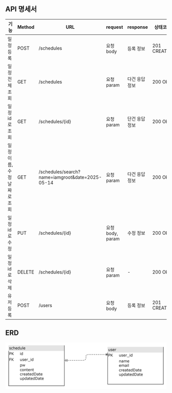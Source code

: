 ## API 명세서

| 기능  | Method    | URL | request         | response | 상태코드           |
|-------|----------|------|----------------------|------|----------------------|
| 일정 등록  | POST   | /schedules   | 요청 body   | 등록 정보 | 201 CREATED   |
| 일정 전체 조회  | GET   | /schedules   | 요청 param | 다건 응답 정보   | 200 OK   |
| 일정 id로 조회  | GET   | /schedules/{id}   | 요청 param | 단건 응답 정보   | 200 OK   |
| 일정 이름, 수정날짜로 조회  | GET   | /schedules/search?name=iamgroot&date=2025-05-14   | 요청 param | 다건 응답 정보 | 200 OK   |
| 일정 id로 수정  | PUT   | /schedules/{id}   | 요청 body, param | 수정 정보   | 200 OK   |
| 일정 id로 삭제  | DELETE   | /schedules/{id}   | 요청 param | - | 200 OK   |
| 유저 등록  | POST   | /users   | 요청 body   | 등록 정보 | 201 CREATED   |

##  ERD 

![ERD](./erd.png)
